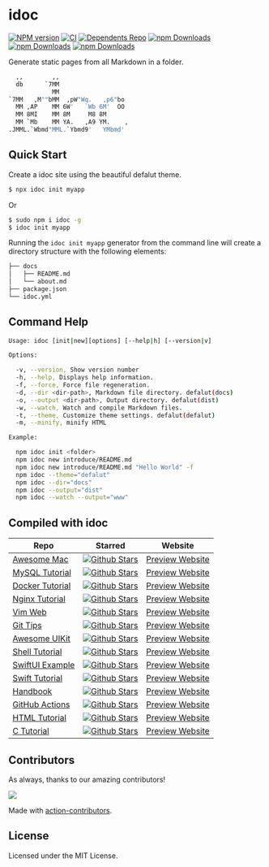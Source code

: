 <!--idoc:ignore:start-->
idoc
===
<!--idoc:ignore:end-->

[![NPM version](https://img.shields.io/npm/v/idoc.svg?style=flat)](https://npmjs.org/package/idoc)
[![CI](https://github.com/jaywcjlove/idoc/actions/workflows/ci.yml/badge.svg)](https://github.com/jaywcjlove/idoc/actions/workflows/ci.yml)
[![Dependents Repo](https://badgen.net/github/dependents-repo/jaywcjlove/idoc)](https://github.com/jaywcjlove/idoc/network/dependents)
[![npm Downloads](https://img.shields.io/npm/dw/idoc?style=flat-square)](https://www.npmjs.com/package/idoc)
[![npm Downloads](https://img.shields.io/npm/dm/idoc?style=flat-square)](https://www.npmjs.com/package/idoc)
[![npm Downloads](https://img.shields.io/npm/dy/idoc?style=flat-square)](https://www.npmjs.com/package/idoc)

Generate static pages from all Markdown in a folder.

```bash
  ,,        ,,
  db      `7MM
            MM
`7MM   ,M""bMM  ,pW"Wq.   ,p6"bo
  MM ,AP    MM 6W'   `Wb 6M'  OO
  MM 8MI    MM 8M     M8 8M
  MM `Mb    MM YA.   ,A9 YM.    ,
.JMML.`Wbmd"MML.`Ybmd9'   YMbmd'
```

## Quick Start

Create a idoc site using the beautiful defalut theme.

```bash
$ npx idoc init myapp
```

Or

```bash
$ sudo npm i idoc -g
$ idoc init myapp
```

Running the `idoc init myapp` generator from the command line will create a directory structure with the following elements:

```bash
├── docs
│   ├── README.md
│   └── about.md
├── package.json
└── idoc.yml
```

## Command Help

```bash
Usage: idoc [init|new][options] [--help|h] [--version|v]

Options:

  -v, --version, Show version number
  -h, --help, Displays help information.
  -f, --force, Force file regeneration.
  -d, --dir <dir-path>, Markdown file directory. defalut(docs)
  -o, --output <dir-path>, Output directory. defalut(dist)
  -w, --watch, Watch and compile Markdown files.
  -t, --theme, Customize theme settings. defalut(defalut)
  -m, --minify, minify HTML

Example:

  npm idoc init <folder>
  npm idoc new introduce/README.md
  npm idoc new introduce/README.md "Hello World" -f
  npm idoc --theme="defalut"
  npm idoc --dir="docs"
  npm idoc --output="dist"
  npm idoc --watch --output="www"
```

## Compiled with idoc

| Repo | Starred  | Website |
| ---- | ---- | ---- |
| [Awesome Mac](https://github.com/jaywcjlove/awesome-mac) | [![Github Stars](https://img.shields.io/github/stars/jaywcjlove/awesome-mac.svg)](https://github.com/jaywcjlove/awesome-mac/stargazers) | [Preview Website](https://jaywcjlove.github.io/awesome-mac) |
| [MySQL Tutorial](https://github.com/jaywcjlove/mysql-tutorial) | [![Github Stars](https://img.shields.io/github/stars/jaywcjlove/mysql-tutorial.svg)](https://github.com/jaywcjlove/mysql-tutorial/stargazers) | [Preview Website](https://jaywcjlove.github.io/mysql-tutorial) |
| [Docker Tutorial](https://github.com/jaywcjlove/docker-tutorial) | [![Github Stars](https://img.shields.io/github/stars/jaywcjlove/docker-tutorial.svg)](https://github.com/jaywcjlove/docker-tutorial/stargazers) | [Preview Website](https://jaywcjlove.github.io/docker-tutorial) |
| [Nginx Tutorial](https://github.com/jaywcjlove/nginx-tutorial) | [![Github Stars](https://img.shields.io/github/stars/jaywcjlove/nginx-tutorial.svg)](https://github.com/jaywcjlove/nginx-tutorial/stargazers) | [Preview Website](https://jaywcjlove.github.io/nginx-tutorial) |
| [Vim Web](https://github.com/jaywcjlove/vim-web) | [![Github Stars](https://img.shields.io/github/stars/jaywcjlove/vim-web.svg)](https://github.com/jaywcjlove/vim-web/stargazers) | [Preview Website](https://jaywcjlove.github.io/vim-web) |
| [Git Tips](https://github.com/jaywcjlove/git-tips) | [![Github Stars](https://img.shields.io/github/stars/jaywcjlove/git-tips.svg)](https://github.com/jaywcjlove/git-tips/stargazers) | [Preview Website](https://jaywcjlove.github.io/git-tips) |
| [Awesome UIKit](https://github.com/jaywcjlove/awesome-uikit) | [![Github Stars](https://img.shields.io/github/stars/jaywcjlove/awesome-uikit.svg)](https://github.com/jaywcjlove/awesome-uikit/stargazers) | [Preview Website](https://jaywcjlove.github.io/awesome-uikit) |
| [Shell Tutorial](https://github.com/jaywcjlove/shell-tutorial) | [![Github Stars](https://img.shields.io/github/stars/jaywcjlove/shell-tutorial.svg)](https://github.com/jaywcjlove/shell-tutorial/stargazers) | [Preview Website](https://jaywcjlove.github.io/shell-tutorial) |
| [SwiftUI Example](https://github.com/jaywcjlove/swiftui-example) | [![Github Stars](https://img.shields.io/github/stars/jaywcjlove/swiftui-example.svg)](https://github.com/jaywcjlove/swiftui-example/stargazers) | [Preview Website](https://jaywcjlove.github.io/swiftui-example) |
| [Swift Tutorial](https://github.com/jaywcjlove/swift-tutorial) | [![Github Stars](https://img.shields.io/github/stars/jaywcjlove/swift-tutorial.svg)](https://github.com/jaywcjlove/swift-tutorial/stargazers) | [Preview Website](https://jaywcjlove.github.io/swift-tutorial) |
| [Handbook](https://github.com/jaywcjlove/handbook) | [![Github Stars](https://img.shields.io/github/stars/jaywcjlove/handbook.svg)](https://github.com/jaywcjlove/handbook/stargazers) | [Preview Website](https://jaywcjlove.github.io/handbook) |
| [GitHub Actions](https://github.com/jaywcjlove/github-actions) | [![Github Stars](https://img.shields.io/github/stars/jaywcjlove/github-actions.svg)](https://github.com/jaywcjlove/github-actions/stargazers) | [Preview Website](https://jaywcjlove.github.io/github-actions) |
| [HTML Tutorial](https://github.com/jaywcjlove/html-tutorial) | [![Github Stars](https://img.shields.io/github/stars/jaywcjlove/html-tutorial.svg)](https://github.com/jaywcjlove/html-tutorial/stargazers) | [Preview Website](https://jaywcjlove.github.io/html-tutorial) |
| [C Tutorial](https://github.com/jaywcjlove/c-tutorial) | [![Github Stars](https://img.shields.io/github/stars/jaywcjlove/c-tutorial.svg)](https://github.com/jaywcjlove/c-tutorial/stargazers) | [Preview Website](https://jaywcjlove.github.io/c-tutorial) |
<!--rehype:style=width: 100%; display: inline-table;-->

## Contributors

As always, thanks to our amazing contributors!

<a href="https://github.com/jaywcjlove/idoc/graphs/contributors">
  <img src="https://jaywcjlove.github.io/idoc/CONTRIBUTORS.svg" />
</a>

Made with [action-contributors](https://github.com/jaywcjlove/github-action-contributors).

## License

Licensed under the MIT License.
